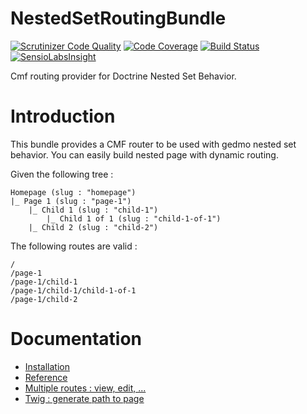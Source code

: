 NestedSetRoutingBundle
======================

[![Scrutinizer Code Quality](https://scrutinizer-ci.com/g/LpFactory/NestedSetRoutingBundle/badges/quality-score.png?b=master)](https://scrutinizer-ci.com/g/LpFactory/NestedSetRoutingBundle/?branch=master)
[![Code Coverage](https://scrutinizer-ci.com/g/LpFactory/NestedSetRoutingBundle/badges/coverage.png?b=master)](https://scrutinizer-ci.com/g/LpFactory/NestedSetRoutingBundle/?branch=master)
[![Build Status](https://travis-ci.org/LpFactory/NestedSetRoutingBundle.svg?branch=master)](https://travis-ci.org/LpFactory/NestedSetRoutingBundle)
[![SensioLabsInsight](https://insight.sensiolabs.com/projects/5fc430b7-2d79-4151-9f44-6b639012c697/mini.png)](https://insight.sensiolabs.com/projects/5fc430b7-2d79-4151-9f44-6b639012c697)

Cmf routing provider for Doctrine Nested Set Behavior.

# Introduction

This bundle provides a CMF router to be used with gedmo nested set behavior. You can easily build nested page with dynamic routing.

Given the following tree :

```
Homepage (slug : "homepage")
|_ Page 1 (slug : "page-1")
    |_ Child 1 (slug : "child-1")
        |_ Child 1 of 1 (slug : "child-1-of-1")
    |_ Child 2 (slug : "child-2")
```

The following routes are valid :

```
/
/page-1
/page-1/child-1
/page-1/child-1/child-1-of-1
/page-1/child-2
```

# Documentation

* [Installation](Resources/doc/install.md)
* [Reference](Resources/doc/reference.md)
* [Multiple routes : view, edit, ...](Resources/doc/multiple_routes.md)
* [Twig : generate path to page](Resources/doc/twig.md)
